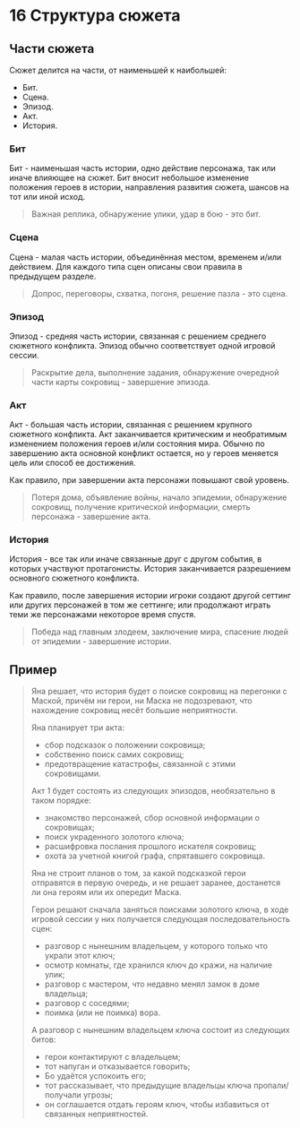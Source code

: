 # 16 Структура сюжета

## Части сюжета

Сюжет делится на части, от наименьшей к наибольшей:
- Бит.
- Сцена.
- Эпизод.
- Акт.
- История.

### Бит

Бит - наименьшая часть истории, одно действие персонажа, так или иначе влияющее на сюжет.
Бит вносит небольшое изменение положения героев в истории, направления развития сюжета, шансов на тот или иной исход.

>Важная реплика, обнаружение улики, удар в бою - это бит.

### Сцена

Сцена - малая часть истории, объединённая местом, временем и/или действием.
Для каждого типа сцен описаны свои правила в предыдущем разделе.

>Допрос, переговоры, схватка, погоня, решение пазла - это сцена.

### Эпизод

Эпизод - средняя часть истории, связанная с решением среднего сюжетного конфликта.
Эпизод обычно соответствует одной игровой сессии.

>Раскрытие дела, выполнение задания, обнаружение очередной части карты сокровищ - завершение эпизода.

### Акт

Акт - большая часть истории, связанная с решением крупного сюжетного конфликта.
Акт заканчивается критическим и необратимым изменением положения героев и/или состояния мира.
Обычно по завершению акта основной конфликт остается, но у героев меняется цель или способ ее достижения.

Как правило, при завершении акта персонажи повышают свой уровень.

>Потеря дома, объявление войны, начало эпидемии, обнаружение сокровищ, получение критической информации,
>смерть персонажа - завершение акта.

### История

История - все так или иначе связанные друг с другом события, в которых участвуют протагонисты. 
История заканчивается разрешением основного сюжетного конфликта.

Как правило, после завершения истории игроки создают другой сеттинг или других персонажей в том же сеттинге;
или продолжают играть теми же персонажами некоторое время спустя.

>Победа над главным злодеем, заключение мира, спасение людей от эпидемии - завершение истории.

## Пример

>Яна решает, что история будет о поиске сокровищ на перегонки с Маской, 
>причём ни герои, ни Маска не подозревают, что нахождение сокровищ несёт большие неприятности.
>
>Яна планирует три акта:
>- сбор подсказок о положении сокровища;
>- собственно поиск самих сокровищ;
>- предотвращение катастрофы, связанной с этими сокровищами.
>
>Акт 1 будет состоять из следующих эпизодов, необязательно в таком порядке:
>- знакомство персонажей, сбор основной информации о сокровищах;
>- поиск украденного золотого ключа;
>- расшифровка послания прошлого искателя сокровищ;
>- охота за учетной книгой графа, спрятавшего сокровища.
>
>Яна не строит планов о том, за какой подсказкой герои отправятся в первую очередь,
>и не решает заранее, достанется ли она героям или их опередит Маска.
>
>Герои решают сначала заняться поисками золотого ключа,
> в ходе игровой сессии у них получается следующая последовательность сцен:
>- разговор с нынешним владельцем, у которого только что украли этот ключ;
>- осмотр комнаты, где хранился ключ до кражи, на наличие улик;
>- разговор с мастером, что недавно менял замок в доме владельца;
>- разговор с соседями;
>- поимка (или не поимка) вора.
>
>А разговор с нынешним владельцем ключа состоит из следующих битов:
>- герои контактируют с владельцем;
>- тот напуган и отказывается говорить;
>- Бо удаётся успокоить его;
>- тот рассказывает, что предыдущие владельцы ключа пропали/получали угрозы;
>- он соглашается отдать героям ключ, чтобы избавиться от связанных неприятностей.
